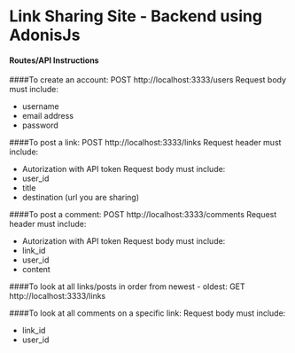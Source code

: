 # Link Sharing Site - Backend using AdonisJs

#### Routes/API Instructions

####To create an account:
POST http://localhost:3333/users
Request body must include:
* username
* email address
* password


####To post a link:
POST http://localhost:3333/links
Request header must include:
* Autorization with API token
Request body must include:
* user_id
* title
* destination (url you are sharing)

####To post a comment:
POST http://localhost:3333/comments
Request header must include:
* Autorization with API token
Request body must include:
* link_id
* user_id
* content

####To look at all links/posts in order from newest - oldest:
GET http://localhost:3333/links

####To look at all comments on a specific link:
Request body must include:
* link_id
* user_id
